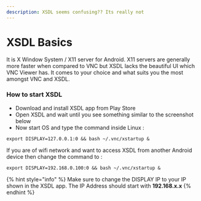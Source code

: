 ```yaml
---
description: XSDL seems confusing?? Its really not
---
```


# XSDL Basics

It is X Window System / X11 server for Android. X11 servers are generally more faster when compared to VNC but XSDL lacks the beautiful UI which VNC Viewer has. It comes to your choice and what suits you the most amongst VNC and XSDL.

### How to start XSDL

* Download and install XSDL app from Play Store
* Open XSDL and wait until you see something similar to the screenshot below
* Now start OS and type the command inside Linux :

```text
export DISPLAY=127.0.0.1:0 && bash ~/.vnc/xstartup &
```

If you are of wifi network and want to access XSDL from another Android device then change the command to :

```text
export DISPLAY=192.168.0.100:0 && bash ~/.vnc/xstartup &
```

{% hint style="info" %}
Make sure to change the DISPLAY IP to your IP shown in the XSDL app. The IP Address should start with **192.168.x.x** 
{% endhint %}

